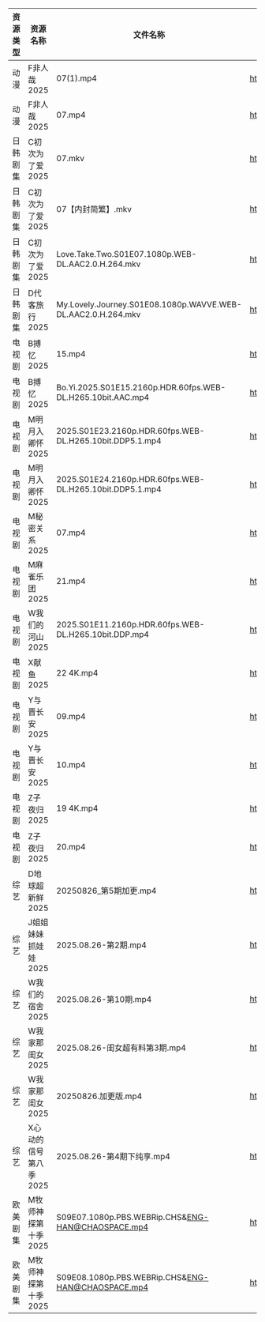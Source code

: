 | 资源类型 | 资源名称          | 文件名称                                                         | 分享链接                                 | 更新时间                |
| ---- | ------------- | ------------------------------------------------------------ | ------------------------------------ | ------------------- |
| 动漫   | F非人哉2025      | 07(1).mp4                                                    | https://pan.quark.cn/s/f1a1468453ba  | 2025-08-26 16:16:35 |
| 动漫   | F非人哉2025      | 07.mp4                                                       | https://pan.quark.cn/s/f1a1468453ba  | 2025-08-26 16:16:38 |
| 日韩剧集 | C初次为了爱2025    | 07.mkv                                                       | https://pan.quark.cn/s/0523b5d1b795  | 2025-08-26 16:15:53 |
| 日韩剧集 | C初次为了爱2025    | 07【内封简繁】.mkv                                                 | https://pan.quark.cn/s/0523b5d1b795  | 2025-08-26 21:15:48 |
| 日韩剧集 | C初次为了爱2025    | Love.Take.Two.S01E07.1080p.WEB-DL.AAC2.0.H.264.mkv           | https://pan.quark.cn/s/0523b5d1b795  | 2025-08-26 21:15:52 |
| 日韩剧集 | D代客旅行2025     | My.Lovely.Journey.S01E08.1080p.WAVVE.WEB-DL.AAC2.0.H.264.mkv | https://pan.quark.cn/s/ffaab0f06b8d  | 2025-08-26 21:16:07 |
| 电视剧  | B搏忆2025       | 15.mp4                                                       | https://pan.quark.cn/s/4a3ccf303089  | 2025-08-26 16:15:29 |
| 电视剧  | B搏忆2025       | Bo.Yi.2025.S01E15.2160p.HDR.60fps.WEB-DL.H265.10bit.AAC.mp4  | https://pan.quark.cn/s/4a3ccf303089  | 2025-08-26 16:15:25 |
| 电视剧  | M明月入卿怀2025    | 2025.S01E23.2160p.HDR.60fps.WEB-DL.H265.10bit.DDP5.1.mp4     | https://pan.quark.cn/s/6b8f9ab94561  | 2025-08-26 21:19:39 |
| 电视剧  | M明月入卿怀2025    | 2025.S01E24.2160p.HDR.60fps.WEB-DL.H265.10bit.DDP5.1.mp4     | https://pan.quark.cn/s/6b8f9ab94561  | 2025-08-26 21:19:42 |
| 电视剧  | M秘密关系2025     | 07.mp4                                                       | https://pan.quark.cn/s/332e300c799d  | 2025-08-26 21:20:25 |
| 电视剧  | M麻雀乐团2025     | 21.mp4                                                       | https://pan.quark.cn/s/6f7fe24c7e8f  | 2025-08-26 10:20:20 |
| 电视剧  | W我们的河山2025    | 2025.S01E11.2160p.HDR.60fps.WEB-DL.H265.10bit.DDP.mp4        | https://pan.quark.cn/s/c4dc5a2cd5fe  | 2025-08-26 21:25:12 |
| 电视剧  | X献鱼2025       | 22 4K.mp4                                                    | https://www.alipan.com/s/RdyreAB7CLk | 2025-08-26 18:01:04 |
| 电视剧  | Y与晋长安2025     | 09.mp4                                                       | https://www.alipan.com/s/aMEzRwvUo21 | 2025-08-26 20:01:04 |
| 电视剧  | Y与晋长安2025     | 10.mp4                                                       | https://www.alipan.com/s/aMEzRwvUo21 | 2025-08-26 20:01:03 |
| 电视剧  | Z子夜归2025      | 19 4K.mp4                                                    | https://www.alipan.com/s/eenSecWfvhF | 2025-08-26 20:01:20 |
| 电视剧  | Z子夜归2025      | 20.mp4                                                       | https://www.alipan.com/s/eenSecWfvhF | 2025-08-26 20:01:19 |
| 综艺   | D地球超新鲜2025    | 20250826_第5期加更.mp4                                           | https://www.alipan.com/s/RYH2797MVWw | 2025-08-26 14:01:29 |
| 综艺   | J姐姐妹妹抓娃娃2025  | 2025.08.26-第2期.mp4                                           | https://pan.quark.cn/s/1f1c2cfb3ccb  | 2025-08-26 16:32:54 |
| 综艺   | W我们的宿舍2025    | 2025.08.26-第10期.mp4                                          | https://pan.quark.cn/s/f9a388d84b7d  | 2025-08-26 16:35:54 |
| 综艺   | W我家那闺女2025    | 2025.08.26-闺女超有料第3期.mp4                                      | https://pan.quark.cn/s/382e9ca0c203  | 2025-08-26 16:36:11 |
| 综艺   | W我家那闺女2025    | 20250826.加更版.mp4                                             | https://pan.quark.cn/s/382e9ca0c203  | 2025-08-26 16:36:07 |
| 综艺   | X心动的信号第八季2025 | 2025.08.26-第4期下纯享.mp4                                        | https://pan.quark.cn/s/a2f1532c7f0e  | 2025-08-26 16:36:47 |
| 欧美剧集 | M牧师神探第十季2025  | S09E07.1080p.PBS.WEBRip.CHS&ENG-HAN@CHAOSPACE.mp4            | https://pan.quark.cn/s/7dc41afe3631  | 2025-08-26 21:20:08 |
| 欧美剧集 | M牧师神探第十季2025  | S09E08.1080p.PBS.WEBRip.CHS&ENG-HAN@CHAOSPACE.mp4            | https://pan.quark.cn/s/7dc41afe3631  | 2025-08-26 21:20:04 |
